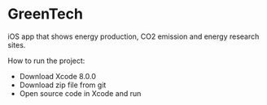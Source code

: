 # GreenTech
iOS app that shows energy production, CO2 emission and energy research sites.

How to run the project:
- Download Xcode 8.0.0
- Download zip file from git
- Open source code in Xcode and run
